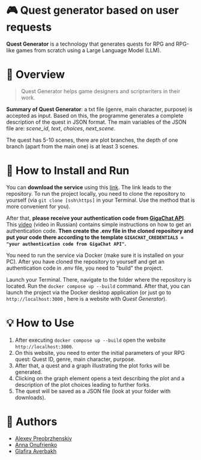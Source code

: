 # :video_game: Quest generator based on user requests

**Quest Generator** is a technology that generates quests for RPG and RPG-like games from scratch using a Large Language Model (LLM).

# :page_facing_up: Overview

> Quest Generator helps game designers and scriptwriters in their work.

**Summary of Quest Generator**: a txt file (genre, main character, purpose) is accepted as input. Based on this, the programme generates a complete description of the quest in JSON format. The main variables of the JSON file are: _scene_id_, _text_, _choices_, _next_scene_. 

The quest has 5-10 scenes, there are plot branches, the depth of one branch (apart from the main one) is at least 3 scenes. 

# :paperclip: How to Install and Run 

You can **download the service** using this [link](https://github.com/Gjils/gamedev-ai-2025). The link leads to the repository. To run the project locally, you need to clone the repository to yourself (via ``git clone [ssh\https]`` in your Terminal. Use the method that is more convenient for you).

After that, **please receive your authentication code from [GigaChat API](https://developers.sber.ru/portal/gigachat-and-api)**. This [video](https://youtu.be/HAg-GFKl1rc?si=8ycwwz9qZYffwIks) (video in Russian) contains simple instructions on how to get an authentication code. **Then create the .env file in the cloned repository and put your code there according to the template ``GIGACHAT_CREDENTIALS = "your authentication code from GigaChat API"``.**

You need to run the service via Docker (make sure it is installed on your PC). After you have cloned the repository to yourself and get an authentication code in .env file, you need to "build" the project. 

Launch your Terminal. There, navigate to the folder where the repository is located. Run the `docker compose up --build` command. After that, you can launch the project via the Docker desktop application (or just go to ```http://localhost:3000``` , here is a website with _Quest Generator_).

# :bulb: How to Use 

1. After executing ``docker compose up --build`` open the website ``http://localhost:3000``.
2. On this website, you need to enter the initial parameters of your RPG quest: Quest ID, genre, main character, purpose. 
3. After that, a quest and a graph illustrating the plot forks will be generated. 
4. Clicking on the graph element opens a text describing the plot and a description of the plot choices leading to further forks.
5. The quest will be saved as a JSON file (look at your folder with downloads).

# :dizzy: Authors
* [Alexey Preobrzhenskiy](https://github.com/Gjils)
* [Anna Onufrienko](https://github.com/osisochka)
* [Glafira Averbakh](https://github.com/firadaro)
